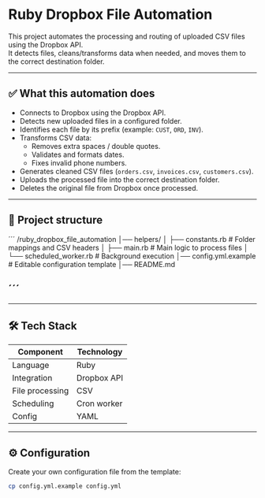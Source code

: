 # Ruby Dropbox File Automation

This project automates the processing and routing of uploaded CSV files using the Dropbox API.  
It detects files, cleans/transforms data when needed, and moves them to the correct destination folder.

---

## ✅ What this automation does

- Connects to Dropbox using the Dropbox API.
- Detects new uploaded files in a configured folder.
- Identifies each file by its prefix (example: `CUST`, `ORD`, `INV`).
- Transforms CSV data:
  - Removes extra spaces / double quotes.
  - Validates and formats dates.
  - Fixes invalid phone numbers.
- Generates cleaned CSV files (`orders.csv`, `invoices.csv`, `customers.csv`).
- Uploads the processed file into the correct destination folder.
- Deletes the original file from Dropbox once processed.

---

## 📁 Project structure

´´´
/ruby_dropbox_file_automation
│── helpers/
│ ├── constants.rb # Folder mappings and CSV headers
│ ├── main.rb # Main logic to process files
│ └── scheduled_worker.rb # Background execution
│── config.yml.example # Editable configuration template
│── README.md

´´´
---


---

## 🛠️ Tech Stack

| Component | Technology |
|----------|------------|
| Language | Ruby |
| Integration | Dropbox API |
| File processing | CSV |
| Scheduling | Cron worker |
| Config | YAML |

---

## ⚙️ Configuration

Create your own configuration file from the template:

```bash
cp config.yml.example config.yml


